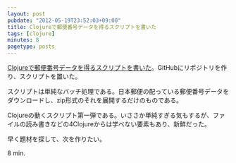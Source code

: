 ```yaml
---
layout: post
pubdate: "2012-05-19T23:52:03+09:00"
title: Clojureで郵便番号データを得るスクリプトを書いた
tags: [clojure]
minutes: 8
pagetype: posts
---
```

[Clojureで郵便番号データを得るスクリプトを書いた](https://github.com/bouzuya/clj-zipcode)。GitHubにリポジトリを作り、スクリプトを置いた。

スクリプトは単純なバッチ処理である。日本郵便の配っている郵便番号データをダウンロードし、zip形式のそれを展開するだけのものである。

Clojureの動くスクリプト第一弾である。いささか単純すぎる気もするが、ファイルの読み書きなどの4Clojureからは学べない要素もあり、新鮮だった。

早く題材を探して、次を作りたい。

8 min.
